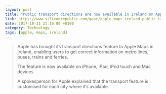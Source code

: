 ```yaml
---
layout: post
title: "Public transport directions are now available in Ireland on Apple Maps"
link: https://www.siliconrepublic.com/gear/apple_maps_ireland_public_transport_directions
date: 2017-10-31 21:10:00 +0100
category: Technology
tags: [apple, maps, ireland]
---
```


>Apple has brought its transport directions feature to Apple Maps in Ireland, enabling users to get correct information on metro lines, buses, trains and ferries.
>
>The feature is now available on iPhone, iPad, iPod touch and Mac devices.
>
>A spokesperson for Apple explained that the transport feature is customised for each city where it’s available.
